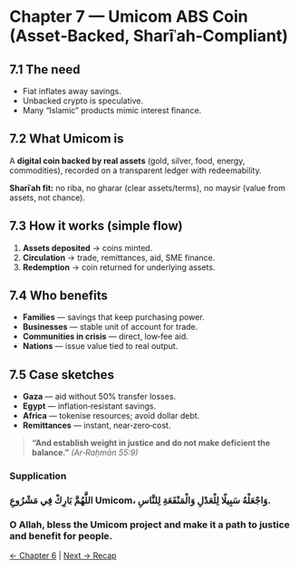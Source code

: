 ﻿
# Chapter 7 — Umicom ABS Coin (Asset‑Backed, Sharīʿah‑Compliant)

## 7.1 The need
- Fiat inflates away savings.
- Unbacked crypto is speculative.
- Many “Islamic” products mimic interest finance.

## 7.2 What Umicom is
A **digital coin backed by real assets** (gold, silver, food, energy, commodities), recorded on a transparent ledger with redeemability.

**Sharīʿah fit:** no riba, no gharar (clear assets/terms), no maysir (value from assets, not chance).

## 7.3 How it works (simple flow)
1) **Assets deposited** → coins minted.
2) **Circulation** → trade, remittances, aid, SME finance.
3) **Redemption** → coin returned for underlying assets.

## 7.4 Who benefits
- **Families** — savings that keep purchasing power.
- **Businesses** — stable unit of account for trade.
- **Communities in crisis** — direct, low‑fee aid.
- **Nations** — issue value tied to real output.

## 7.5 Case sketches
- **Gaza** — aid without 50% transfer losses.
- **Egypt** — inflation‑resistant savings.
- **Africa** — tokenise resources; avoid dollar debt.
- **Remittances** — instant, near‑zero‑cost.

> **“And establish weight in justice and do not make deficient the balance.”** *(Ar‑Raḥmān 55:9)*

### Supplication
### اللَّهُمَّ بَارِكْ فِي مَشْرُوعِ Umicom، وَاجْعَلْهُ سَبِيلًا لِلْعَدْلِ وَالْمَنْفَعَةِ لِلنَّاسِ.
### O Allah, bless the Umicom project and make it a path to justice and benefit for people.

[← Chapter 6](islamic_finance_and_future.md) | [Next → Recap](recap.md)
